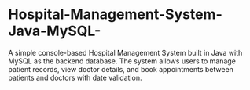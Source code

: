 # Hospital-Management-System-Java-MySQL-
A simple console-based Hospital Management System built in Java with MySQL as the backend database. The system allows users to manage patient records, view doctor details, and book appointments between patients and doctors with date validation.
